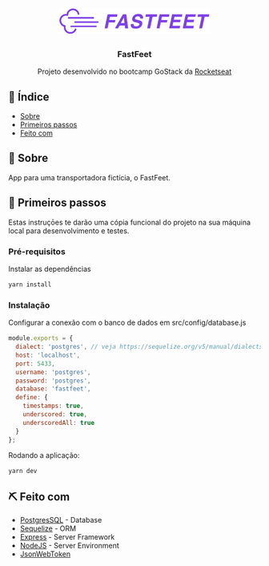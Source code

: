 <h1 align="center">
  <img alt="Fastfeet" title="Fastfeet" src=".github/logo.png" width="300px" />
</h1>

<h3 align="center">FastFeet</h3>

<p align="center"> Projeto desenvolvido no bootcamp GoStack da <a href="https://github.com/RocketSeat">Rocketseat</a>
    <br> 
</p>

## 📝 Índice

- [Sobre](#about)
- [Primeiros passos](#getting_started)
- [Feito com](#built_using)

## 🧐 Sobre <a name = "about"></a>

App para uma transportadora fictícia, o FastFeet.

## 🏁 Primeiros passos <a name = "getting_started"></a>

Estas instruçōes te darão uma cópia funcional do projeto na sua máquina local para desenvolvimento e testes.
### Pré-requisitos

Instalar as dependências

```sh
yarn install
```

### Instalação

Configurar a conexão com o banco de dados em src/config/database.js

```js
module.exports = {
  dialect: 'postgres', // veja https://sequelize.org/v5/manual/dialects.html para mais informações sobre dialects
  host: 'localhost',
  port: 5433,
  username: 'postgres',
  password: 'postgres',
  database: 'fastfeet',
  define: {
    timestamps: true,
    underscored: true,
    underscoredAll: true
  }
};
```

Rodando a aplicação:

```js
yarn dev
```

## ⛏️ Feito com <a name = "built_using"></a>

- [PostgresSQL](https://www.postgresql.org/) - Database
- [Sequelize](https://sequelize.org/) - ORM
- [Express](https://expressjs.com/) - Server Framework
- [NodeJS](https://nodejs.org/en/) - Server Environment
- [JsonWebToken](https://jwt.io/)
